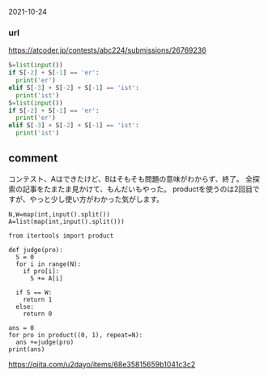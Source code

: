 2021-10-24

### url
https://atcoder.jp/contests/abc224/submissions/26769236

```python
S=list(input())
if S[-2] + S[-1] == 'er':
  print('er')
elif S[-3] + S[-2] + S[-1] == 'ist':
  print('ist')
S=list(input())
if S[-2] + S[-1] == 'er':
  print('er')
elif S[-3] + S[-2] + S[-1] == 'ist':
  print('ist')
```

## comment
コンテスト、Aはできたけど、Bはそもそも問題の意味がわからず、終了。
全探索の記事をたまたま見かけて、もんだいもやった。
productを使うのは2回目ですが、やっと少し使い方がわかった気がします。

```
N,W=map(int,input().split())
A=list(map(int,input().split()))

from itertools import product

def judge(pro):
  S = 0
  for i in range(N):
    if pro[i]:
      S += A[i]
   
  if S == W:
    return 1
  else:
    return 0

ans = 0
for pro in product((0, 1), repeat=N):
  ans +=judge(pro)
print(ans)
```

https://qiita.com/u2dayo/items/68e35815659b1041c3c2
